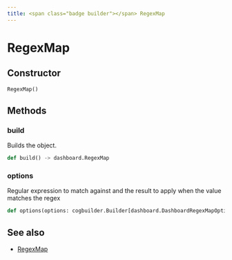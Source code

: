 ```yaml
---
title: <span class="badge builder"></span> RegexMap
---
```

# <span class="badge builder"></span> RegexMap

## Constructor

```python
RegexMap()
```
## Methods

### <span class="badge object-method"></span> build

Builds the object.

```python
def build() -> dashboard.RegexMap
```

### <span class="badge object-method"></span> options

Regular expression to match against and the result to apply when the value matches the regex

```python
def options(options: cogbuilder.Builder[dashboard.DashboardRegexMapOptions]) -> typing.Self
```

## See also

 * <span class="badge object-type-class"></span> [RegexMap](./object-RegexMap.md)
